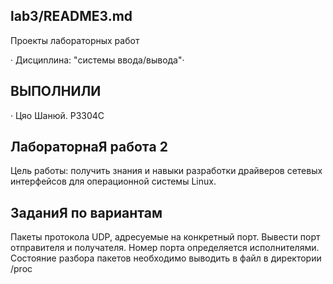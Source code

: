 ## lab3/README3.md
Проекты лабораторных работ

· Диcциnлинa: "сиcтемы ввoдa/вывoдa"·

## BЫПОЛHИЛИ

· Цяо Шанюй. P3304C

## ЛабораторнаЯ работa 2

Цель работы: получить знания и навыки разработки драйверов сетевых интерфейсов для операционной системы Linux.

## ЗаданиЯ по вариантам

Пакеты протокола UDP, адресуемые на конкретный порт. Вывести порт отправителя и получателя. Номер порта определяется 
исполнителями.
Состояние разбора пакетов необходимо выводить в файл в директории /proc


